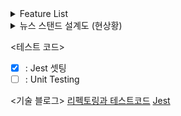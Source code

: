 <details>
<summary>Feature List</summary>
 </br>

1. JournalHeader 영역
- [x] : JournalHeader에 "전체 언론사" "구독중인 언론사" 클릭시의 이벤트를 부여한다.
- [x] : "전체 언론사" 클릭시 JournalHeaderStore은 "ALL"의 상태를 가진다.
- [x] : "구족중인 언론사" 클릭시 "SUB"의 상태를 가진다.
- [x] : 이벤트 발생과 동시에 JournalHeader의 클릭된 "항목"의 글씨가 굵어지는 렌더링이 일어난다.

2. Journal 그리드 영역
- [x] : JournalHeaderStore에 JournalListAll = [], JournalSubList = []의 상태를 가진다.
- [x] : JournalHeaderStore의 상태("ALL", "SUB")에 따라 해당하는 리스트를 렌더링 해준다.
- [x] : 각 언론사에 마우스를 올리면 [구독하기] 버튼 보이도록 한다.
- [ ] : 이미 구독하고 있는 언론사의 경우 [해지하기] 버튼이 보이도록 한다.
- [x] : Journal의 "구독" 버튼을 누르면 JournalSubList배열에 추가된다.
- [x] : Jounnal의 "해지" 버튼을 누르면 JournalSubList배열에서 해당 언론사가 제거된다.
- [x] : [내가 구독한 언론사] 클릭시 구독을 누른 언론사만 보이게 한다.
- [ ] : 구족중인 언론사위에 마우스를 올리면 [구독해지] 버튼이 나온다
- [x] : 구독해지시 즉시 렌더링 되도록 한다.

3. Journal 디테일(전체) 영역
- [x] : 244개의 언론사를 카테고리로 분류한다. (상단에 카테고리 영역 구성)
- [x] : 선택된 카테고리 이름 옆에 해당 카테고리에 속해있는 언론사의 갯수와 순서를 표시한다.
- [x] : 언론사의 순서는 랜덤으로 정해진다.
- [x] : 아래 화면에는 현재의 언론사 내용을 표시한다.
- [x] : 좌우 화살표로 다음, 이전 언론사로 넘어가도록 한다.
- [x] : 각 카테고리 클릭시 해당 언론사 리스트로 이동한다.
- [x] : 언론사 내용에는 구독하기 버튼을 추가한다.
- [ ] : 구독하기 클릭 시 "내가 구독한 언론사에 추가되었습니다."라는 스낵바가 나오게 한다.
- [x] : 내가 구독한 언론사에 추가되도록 한다.
- [ ] : 내가 구독한 언론사에서는 해지하기 버튼이 보이도록 한다.
- [ ] : 해지하기 클릭 시 내가 구독한 리스트에서 제거한다.
</details>


<details>
<summary>뉴스 스탠드 설계도 (현상황)</summary>
 </br>
<img width="912" alt="image" src="https://user-images.githubusercontent.com/109648042/234071829-aed46f60-e9e3-44eb-b8b3-6ba64dfb876e.png">
</details>

<테스트 코드>
- [x] : Jest 셋팅
- [ ] : Unit Testing 

<기술 블로그>
[리펙토링과 테스트코드](https://velog.io/@sarang_daddy/JS-%EB%A6%AC%ED%8E%99%ED%86%A0%EB%A7%81%EA%B3%BC-%ED%85%8C%EC%8A%A4%ED%8A%B8%EC%BD%94%EB%93%9C)
[Jest](https://velog.io/@sarang_daddy/JS-%ED%85%8C%EC%8A%A4%ED%8A%B8%EC%BD%94%EB%93%9C-Jest#toequal-tostrictequal)
